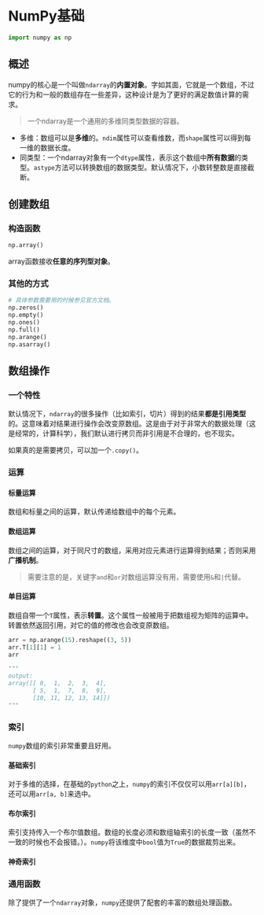 # NumPy基础

```python
import numpy as np
```

## 概述

numpy的核心是一个叫做`ndarray`的**内置对象**。字如其面，它就是一个数组，不过它的行为和一般的数组存在一些差异，这种设计是为了更好的满足数值计算的需求。

>一个ndarray是一个通用的多维同类型数据的容器。

- 多维：数组可以是**多维**的。`ndim`属性可以查看维数，而`shape`属性可以得到每一维的数据长度。
- 同类型：一个ndarray对象有一个`dtype`属性，表示这个数组中**所有数据**的类型。`astype`方法可以转换数组的数据类型。默认情况下，小数转整数是直接截断。

## 创建数组

### 构造函数

```python
np.array()
```

array函数接收**任意的序列型对象**。

### 其他的方式

```python
# 具体参数需要用的时候参见官方文档。
np.zeros()
np.empty()
np.ones()
np.full()
np.arange()
np.asarray()
```

## 数组操作

### 一个特性

默认情况下，`ndarray`的很多操作（比如索引，切片）得到的结果**都是引用类型**的。这意味着对结果进行操作会改变原数组。这是由于对于非常大的数据处理（这是经常的，计算科学），我们默认进行拷贝而非引用是不合理的，也不现实。

如果真的是需要拷贝，可以加一个`.copy()`。

### 运算

#### 标量运算

数组和标量之间的运算，默认传递给数组中的每个元素。

#### 数组运算

数组之间的运算，对于同尺寸的数组，采用对应元素进行运算得到结果；否则采用**广播机制**。

> 需要注意的是，关键字`and`和`or`对数组运算没有用，需要使用`&`和`|`代替。

#### 单目运算

数组自带一个`T`属性，表示**转置**。这个属性一般被用于把数组视为矩阵的运算中。转置依然返回引用，对它的值的修改也会改变原数组。

```python
arr = np.arange(15).reshape((3, 5))
arr.T[1][1] = 1
arr

"""
output:
array([[ 0,  1,  2,  3,  4],
       [ 5,  1,  7,  8,  9],
       [10, 11, 12, 13, 14]])
"""

```

### 索引

`numpy`数组的索引非常重要且好用。

#### 基础索引

对于多维的选择，在基础的`python`之上，`numpy`的索引不仅仅可以用`arr[a][b]`，还可以用`arr[a, b]`来选中。

#### 布尔索引

索引支持传入一个布尔值数组。数组的长度必须和数组轴索引的长度一致（虽然不一致的时候也不会报错。）。`numpy`将该维度中`bool`值为`True`的数据裁剪出来。

#### 神奇索引

### 通用函数

除了提供了一个`ndarray`对象，`numpy`还提供了配套的丰富的数组处理函数。
